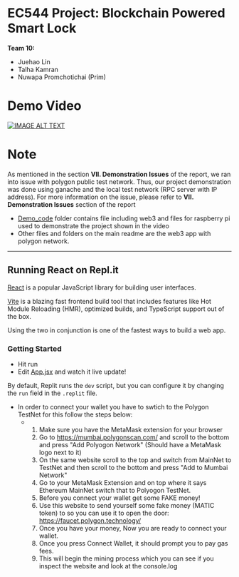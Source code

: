 # EC544 Project: Blockchain Powered Smart Lock

**Team 10:**
* Juehao Lin
* Talha Kamran
* Nuwapa Promchotichai (Prim)

# Demo Video
[![IMAGE ALT TEXT](http://img.youtube.com/vi/j_uyuUCPhrg/0.jpg)](https://www.youtube.com/watch?v=j_uyuUCPhrg "EC544 Demo")

# Note

As mentioned in the section **VII. Demonstration Issues** of the report, we ran into issue with polygon public test network. Thus, our project demonstration was done using ganache and the local test network (RPC server with IP address). For more information on the issue, please refer to **VII. Demonstration Issues** section of the report

* [Demo_code](https://github.com/tkamran123/EC544-Project/tree/main/Demo_code) folder contains file including web3 and files for raspberry pi used to demonstrate the project shown in the video
* Other files and folders on the main readme are the web3 app with polygon network.

---

## Running React on Repl.it

[React](https://reactjs.org/) is a popular JavaScript library for building user interfaces.

[Vite](https://vitejs.dev/) is a blazing fast frontend build tool that includes features like Hot Module Reloading (HMR), optimized builds, and TypeScript support out of the box.

Using the two in conjunction is one of the fastest ways to build a web app.

### Getting Started
- Hit run
- Edit [App.jsx](#src/App.jsx) and watch it live update!

By default, Replit runs the `dev` script, but you can configure it by changing the `run` field in the `.replit` file.

- In order to connect your wallet you have to swtich to the Polygon TestNet for this follow the steps below:
  - 1. Make sure you have the MetaMask extension for your browser
    2. Go to https://mumbai.polygonscan.com/ and scroll to the bottom and press "Add Polyogon Network" (Should have a MetaMask logo next to it)
    3. On the same website scroll to the top and switch from MainNet to  TestNet and then scroll to the bottom and  press "Add to Mumbai Network"
    4. Go to your MetaMask Extension and on top where it says Ethereum MainNet switch that to Polyogon TestNet.
    5. Before you connect your wallet get some FAKE money!
    6. Use this website to send yourself some fake money (MATIC token) to so you can use it to open the door: https://faucet.polygon.technology/
    8. Once you have your money, Now you are ready to connect your wallet. 
    9. Once you press Connect Wallet, it should prompt you to pay gas fees.
    10. This will begin the mining process which you can see if you inspect the website and look at the console.log
